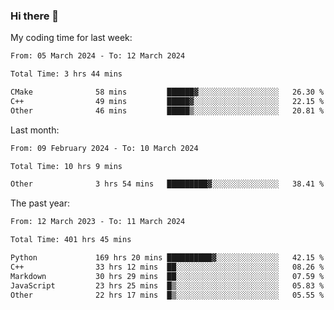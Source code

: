### Hi there 👋

My coding time for last week:

<!--START_SECTION:week-->

```txt
From: 05 March 2024 - To: 12 March 2024

Total Time: 3 hrs 44 mins

CMake              58 mins         ██████▓░░░░░░░░░░░░░░░░░░   26.30 %
C++                49 mins         █████▓░░░░░░░░░░░░░░░░░░░   22.15 %
Other              46 mins         █████▒░░░░░░░░░░░░░░░░░░░   20.81 %
```

<!--END_SECTION:week-->

Last month:

<!--START_SECTION:month-->

```txt
From: 09 February 2024 - To: 10 March 2024

Total Time: 10 hrs 9 mins

Other              3 hrs 54 mins   █████████▓░░░░░░░░░░░░░░░   38.41 %
```

<!--END_SECTION:month-->

The past year:

<!--START_SECTION:year-->

```txt
From: 12 March 2023 - To: 11 March 2024

Total Time: 401 hrs 45 mins

Python             169 hrs 20 mins ██████████▓░░░░░░░░░░░░░░   42.15 %
C++                33 hrs 12 mins  ██░░░░░░░░░░░░░░░░░░░░░░░   08.26 %
Markdown           30 hrs 29 mins  ██░░░░░░░░░░░░░░░░░░░░░░░   07.59 %
JavaScript         23 hrs 25 mins  █▒░░░░░░░░░░░░░░░░░░░░░░░   05.83 %
Other              22 hrs 17 mins  █▒░░░░░░░░░░░░░░░░░░░░░░░   05.55 %
```

<!--END_SECTION:year-->
